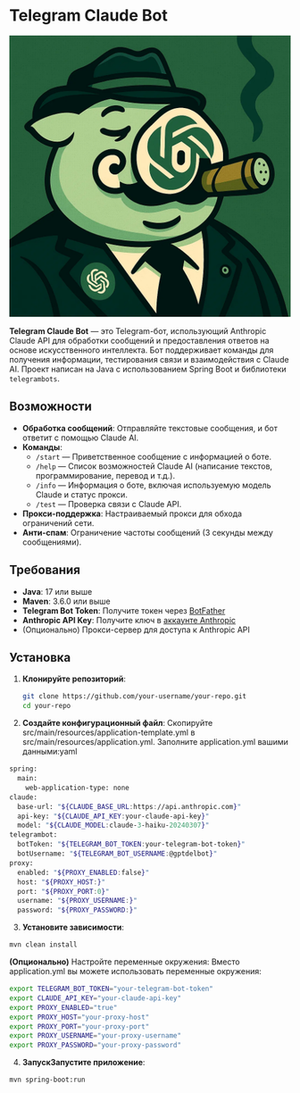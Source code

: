 # Telegram Claude Bot

![Bot Logo](img_start.png)

**Telegram Claude Bot** — это Telegram-бот, использующий Anthropic Claude API для обработки сообщений и предоставления ответов на основе искусственного интеллекта. Бот поддерживает команды для получения информации, тестирования связи и взаимодействия с Claude AI. Проект написан на Java с использованием Spring Boot и библиотеки `telegrambots`.

## Возможности

- **Обработка сообщений**: Отправляйте текстовые сообщения, и бот ответит с помощью Claude AI.
- **Команды**:
  - `/start` — Приветственное сообщение с информацией о боте.
  - `/help` — Список возможностей Claude AI (написание текстов, программирование, перевод и т.д.).
  - `/info` — Информация о боте, включая используемую модель Claude и статус прокси.
  - `/test` — Проверка связи с Claude API.
- **Прокси-поддержка**: Настраиваемый прокси для обхода ограничений сети.
- **Анти-спам**: Ограничение частоты сообщений (3 секунды между сообщениями).

## Требования

- **Java**: 17 или выше
- **Maven**: 3.6.0 или выше
- **Telegram Bot Token**: Получите токен через [BotFather](https://t.me/BotFather)
- **Anthropic API Key**: Получите ключ в [аккаунте Anthropic](https://www.anthropic.com)
- (Опционально) Прокси-сервер для доступа к Anthropic API

## Установка

1. **Клонируйте репозиторий**:
   ```bash
   git clone https://github.com/your-username/your-repo.git
   cd your-repo
   ```
2. **Создайте конфигурационный файл**:
Скопируйте src/main/resources/application-template.yml в src/main/resources/application.yml.
Заполните application.yml вашими данными:yaml
```bash
spring:
  main:
    web-application-type: none
claude:
  base-url: "${CLAUDE_BASE_URL:https://api.anthropic.com}"
  api-key: "${CLAUDE_API_KEY:your-claude-api-key}"
  model: "${CLAUDE_MODEL:claude-3-haiku-20240307}"
telegrambot:
  botToken: "${TELEGRAM_BOT_TOKEN:your-telegram-bot-token}"
  botUsername: "${TELEGRAM_BOT_USERNAME:@gptdelbot}"
proxy:
  enabled: "${PROXY_ENABLED:false}"
  host: "${PROXY_HOST:}"
  port: "${PROXY_PORT:0}"
  username: "${PROXY_USERNAME:}"
  password: "${PROXY_PASSWORD:}"
```
3. **Установите зависимости**:

```bash
mvn clean install
```

**(Опционально)** Настройте переменные окружения:
Вместо application.yml вы можете использовать переменные окружения:
```bash
export TELEGRAM_BOT_TOKEN="your-telegram-bot-token"
export CLAUDE_API_KEY="your-claude-api-key"
export PROXY_ENABLED="true"
export PROXY_HOST="your-proxy-host"
export PROXY_PORT="your-proxy-port"
export PROXY_USERNAME="your-proxy-username"
export PROXY_PASSWORD="your-proxy-password"
```

4. **ЗапускЗапустите приложение**:
```bash
mvn spring-boot:run
```


